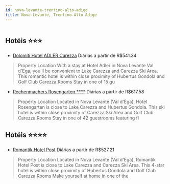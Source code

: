 ```yaml
---
id: nova-levante-trentino-alto-adige
title: Nova Levante, Trentino-Alto Adige
---
```


<center><img src="https://assets.cosmos-data.com/1/0096aff9c8d2df6ba1789d2ca44872d7/354896.jpg" alt="" /></center>


## Hotéis ⭐️⭐️⭐️

-    [Dolomiti Hotel ADLER Carezza](https://www.hurb.com/aud/https://www.hurb.com/hoteis/nova-levante/dolomiti-hotel-adler-carezza-JNP-JP751275?cmp=18055) Diárias a partir de R$541.34
   > Property Location With a stay at Hotel Adler in Nova Levante Val d&apos;Ega, you&apos;ll be convenient to Lake Carezza and Carezza Ski Area. This romantic hotel is within close proximity of Hubertus Gondola and Golf Club Carezza.Rooms Stay in one of 15 gu
-    [Rechenmachers Rosengarten ****](https://www.hurb.com/aud/https://www.hurb.com/hoteis/nova-levante/rechenmachers-rosengarten-JNP-JP638692?cmp=18055) Diárias a partir de R$617.58
   > Property Location Located in Nova Levante (Val d&apos;Ega), Hotel Rosengarten is close to Lake Carezza and Hubertus Gondola. This ski hotel is within close proximity of Carezza Ski Area and Golf Club Carezza.Rooms Stay in one of 42 guestrooms featuring fl

## Hotéis ⭐️⭐️⭐️⭐️

-    [Romantik Hotel Post](https://www.hurb.com/aud/https://www.hurb.com/hoteis/nova-levante/romantik-hotel-post-JNP-JP299874?cmp=18055) Diárias a partir de R$527.21
   > Property Location Located in Nova Levante (Val d&apos;Ega), Romantik Hotel Post is close to Lake Carezza and Carezza Ski Area. This 4-star hotel is within close proximity of Hubertus Gondola and Golf Club Carezza.Rooms Make yourself at home in one of the 
